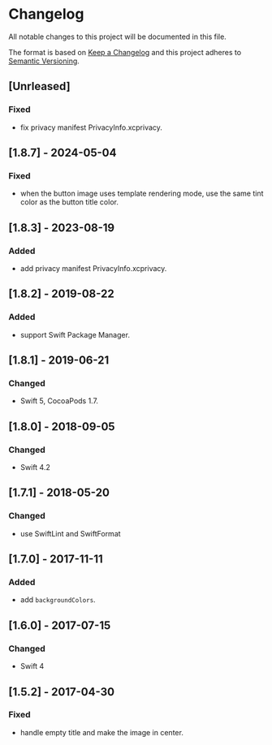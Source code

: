 # Changelog
All notable changes to this project will be documented in this file.

The format is based on [Keep a Changelog](http://keepachangelog.com/en/1.0.0/)
and this project adheres to [Semantic Versioning](http://semver.org/spec/v2.0.0.html).

## [Unrleased]

### Fixed
- fix privacy manifest PrivacyInfo.xcprivacy.

## [1.8.7] - 2024-05-04

### Fixed
- when the button image uses template rendering mode, use the same tint color as the button title color.

## [1.8.3] - 2023-08-19

### Added
- add privacy manifest PrivacyInfo.xcprivacy.

## [1.8.2] - 2019-08-22

### Added
- support Swift Package Manager.

## [1.8.1] - 2019-06-21

### Changed
- Swift 5, CocoaPods 1.7.

## [1.8.0] - 2018-09-05

### Changed
- Swift 4.2

## [1.7.1] - 2018-05-20

### Changed
- use SwiftLint and SwiftFormat

## [1.7.0] - 2017-11-11

### Added
- add `backgroundColors`.

## [1.6.0] - 2017-07-15

### Changed
- Swift 4

## [1.5.2] - 2017-04-30

### Fixed
- handle empty title and make the image in center.
